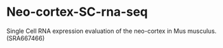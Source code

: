 # Neo-cortex-SC-rna-seq
Single Cell RNA expression evaluation of the neo-cortex in Mus musculus. (SRA667466)
